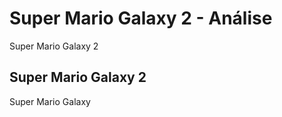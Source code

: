 ---
---

# Super Mario Galaxy 2 - Análise

Super Mario Galaxy 2

## Super Mario Galaxy 2

Super Mario Galaxy
